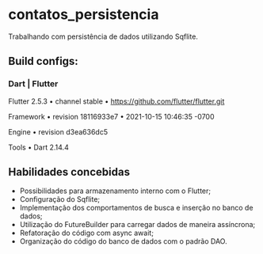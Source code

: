 # contatos_persistencia
Trabalhando com persistência de dados utilizando Sqflite.

## Build configs:

### Dart | Flutter

Flutter 2.5.3 • channel stable • https://github.com/flutter/flutter.git

Framework • revision 18116933e7 • 2021-10-15 10:46:35 -0700

Engine • revision d3ea636dc5

Tools • Dart 2.14.4

## Habilidades concebidas
- Possibilidades para armazenamento interno com o Flutter;
- Configuração do Sqflite;
- Implementação dos comportamentos de busca e inserção no banco de dados;
- Utilização do FutureBuilder para carregar dados de maneira assíncrona;
- Refatoração do código com async await;
- Organização do código do banco de dados com o padrão DAO.
